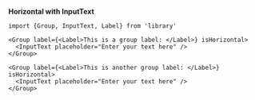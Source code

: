 **Horizontal with InputText**

    import {Group, InputText, Label} from 'library'

    <Group label={<Label>This is a group label: </Label>} isHorizontal>
      <InputText placeholder="Enter your text here" />
    </Group>

    <Group label={<Label>This is another group label: </Label>} isHorizontal>
      <InputText placeholder="Enter your text here" />
    </Group>
